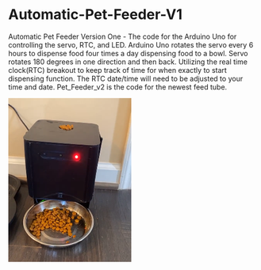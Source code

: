 # Automatic-Pet-Feeder-V1
Automatic Pet Feeder Version One - The code for the Arduino Uno for controlling the servo, RTC,  and LED.  Arduino Uno rotates the servo every 6 hours 
to dispense food four times a day dispensing food to a bowl. Servo rotates 180 degrees in one direction and then back.
Utilizing the real time clock(RTC) breakout to keep track of time for when exactly to start dispensing function.
The RTC date/time will need to be adjusted to your time and date.  Pet_Feeder_v2 is the code for the newest feed tube.</br>

![image](https://github.com/DanielsKraus/Automatic-Pet-Feeder-V1/blob/main/pet_feeder_pic.PNG)
